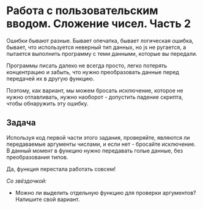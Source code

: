 # Работа с пользовательским вводом. Сложение чисел. Часть 2

Ошибки бывают разные. Бывает опечатка, бывает
логическая ошибка, бывает, что используется
неверный тип данных, но js не ругается, а пытается
выполнить программу с теми данными, которые вы
передали.

Программы писать далеко не всегда просто, легко
потерять концентрацию и забыть, что нужно
преобразовать данные перед передачей их в другую
функцию.

Поэтому, как вариант, мы можем бросать исключение,
которое не нужно отлавливать, нужно наоборот -
допустить падение скрипта, чтобы обнаружить эту
ошибку.

## Задача

Используя код первой части этого задания, 
проверяйте, являются ли передаваемые аргументы
числами, и если нет - бросайте исключение.
В данный момент в функцию нужно передавать голые данные, 
без преобразования типов.

Да, функция перестала работать совсем!

*Со звёздочкой:*

* Можно ли выделить отдельную функцию для
проверки аргументов? Напишите свой вариант.